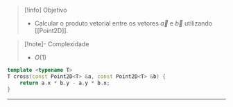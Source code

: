 > [!info] Objetivo
> - Calcular o produto vetorial entre os vetores $\vec{a}$ e $\vec{b}$ utilizando [[Point2D]].

> [!note]- Complexidade
> - $O(1)$

```cpp
template <typename T>
T cross(const Point2D<T> &a, const Point2D<T> &b) {
	return a.x * b.y - a.y * b.x;
}
```

---